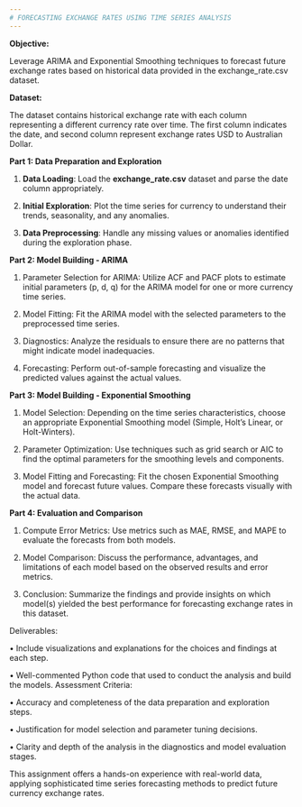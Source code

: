 ```yaml
---
# FORECASTING EXCHANGE RATES USING TIME SERIES ANALYSIS
---
```


**Objective:**

Leverage ARIMA and Exponential Smoothing techniques to forecast future exchange rates based on historical data provided in the exchange_rate.csv dataset. 

**Dataset:**

The dataset contains historical exchange rate with each column representing a different currency rate over time. The first column indicates the date, and second column represent exchange rates USD to Australian Dollar.

**Part 1: Data Preparation and Exploration**

1.	**Data Loading**: Load the **exchange_rate.csv** dataset and parse the date column appropriately.

2.	**Initial Exploration**: Plot the time series for currency to understand their trends, seasonality, and any anomalies.

3.	**Data Preprocessing**: Handle any missing values or anomalies identified during the exploration phase.

**Part 2: Model Building - ARIMA**

1.	Parameter Selection for ARIMA: Utilize ACF and PACF plots to estimate initial parameters (p, d, q) for the ARIMA model for one or more currency time series.

2.	Model Fitting: Fit the ARIMA model with the selected parameters to the preprocessed time series.

3.	Diagnostics: Analyze the residuals to ensure there are no patterns that might indicate model inadequacies.

4.	Forecasting: Perform out-of-sample forecasting and visualize the predicted values against the actual values.

**Part 3: Model Building - Exponential Smoothing**

1.	Model Selection: Depending on the time series characteristics, choose an appropriate Exponential Smoothing model (Simple, Holt’s Linear, or Holt-Winters).

2.	Parameter Optimization: Use techniques such as grid search or AIC to find the optimal parameters for the smoothing levels and components.

3.	Model Fitting and Forecasting: Fit the chosen Exponential Smoothing model and forecast future values. Compare these forecasts visually with the actual data.

**Part 4: Evaluation and Comparison**

1.	Compute Error Metrics: Use metrics such as MAE, RMSE, and MAPE to evaluate the forecasts from both models.

2.	Model Comparison: Discuss the performance, advantages, and limitations of each model based on the observed results and error metrics.

3.	Conclusion: Summarize the findings and provide insights on which model(s) yielded the best performance for forecasting exchange rates in this dataset.

Deliverables:

•	Include visualizations and explanations for the choices and findings at each step.

•	Well-commented Python code that used to conduct the analysis and build the models.
Assessment Criteria:

•	Accuracy and completeness of the data preparation and exploration steps.

•	Justification for model selection and parameter tuning decisions.

•	Clarity and depth of the analysis in the diagnostics and model evaluation stages.

This assignment offers a hands-on experience with real-world data, applying sophisticated time series forecasting methods to predict future currency exchange rates.


